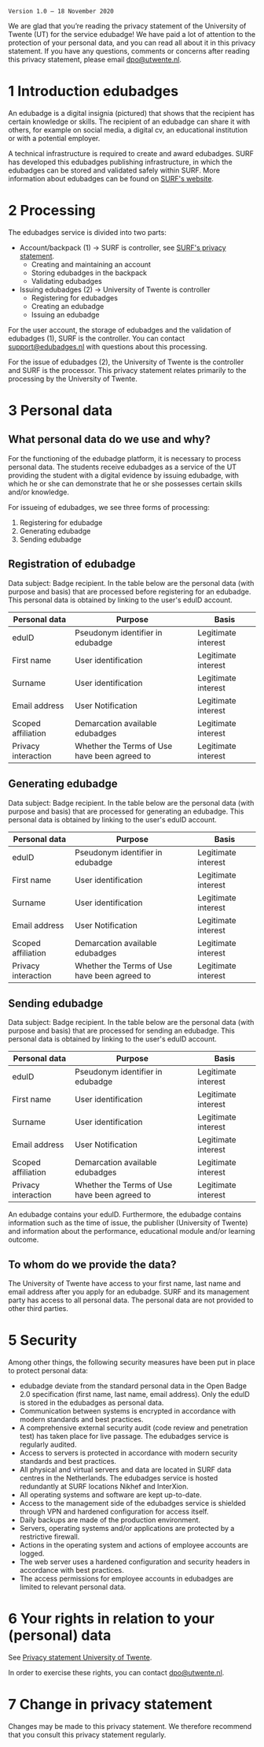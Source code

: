 `Version 1.0 – 18 November 2020`

We are glad that you’re reading the privacy statement of the University of Twente (UT) for the service edubadge! We have paid a lot of attention to the protection of your personal data, and you can read all about it in this privacy statement. If you have any questions, comments or concerns after reading this privacy statement, please email [dpo@utwente.nl](mailto:dpo@utwente.nl).

# 1 Introduction edubadges
An edubadge is a digital insignia (pictured) that shows that the recipient has certain knowledge or skills. The recipient of an edubadge can share it with others, for example on social media, a digital cv, an educational institution or with a potential employer.

A technical infrastructure is required to create and award edubadges. SURF has developed this edubadges publishing infrastructure, in which the edubadges can be stored and validated safely within SURF. More information about edubadges can be found on [SURF's website](https://www.surf.nl/en/edubadges-issuing-digital-certificates-to-students).

# 2 Processing
The edubadges service is divided into two parts:

* Account/backpack (1) -> SURF is controller, see [SURF's privacy statement](https://edubadges.nl/privacy).
  * Creating and maintaining an account
  * Storing edubadges in the backpack
  * Validating edubadges
* Issuing edubadges (2) -> University of Twente is controller
  * Registering for edubadges
  * Creating an edubadge
  * Issuing an edubadge

For the user account, the storage of edubadges and the validation of edubadges (1), SURF is the controller. You can contact [support@edubadges.nl](mailto:support@edubadges.nl) with questions about this processing.

For the issue of edubadges (2), the University of Twente is the controller and SURF is the processor. This privacy statement relates primarily to the processing by the University of Twente.

# 3 Personal data
## What personal data do we use and why?
For the functioning of the edubadge platform, it is necessary to process personal data. The students receive edubadges as a service of the UT providing the student with a digital evidence by issuing edubadge, with which he or she can demonstrate that he or she possesses certain skills and/or knowledge.

For issueing of edubadges, we see three forms of processing:

1. Registering for edubadge
2. Generating edubadge
3. Sending edubadge

## Registration of edubadge
Data subject: Badge recipient. In the table below are the personal data (with purpose and basis) that are processed before registering for an edubadge. This personal data is obtained by linking to the user's eduID account.

| Personal data	| Purpose	| Basis |
| ------------- | ------- | ----- |
| eduID	| Pseudonym identifier in edubadge | Legitimate interest |
| First name | User identification | Legitimate interest |
| Surname	| User identification	| Legitimate interest |
| Email address	| User Notification	| Legitimate interest |
| Scoped affiliation	| Demarcation available edubadges |	Legitimate interest |
| Privacy interaction	| Whether the Terms of Use have been agreed to | Legitimate interest |

## Generating edubadge
Data subject: Badge recipient. In the table below are the personal data (with purpose and basis) that are processed for generating an edubadge. This personal data is obtained by linking to the user's eduID account.

| Personal data	| Purpose	| Basis |
| ------------- | ------- | ----- |
| eduID	| Pseudonym identifier in edubadge | Legitimate interest |
| First name | User identification | Legitimate interest |
| Surname	| User identification	| Legitimate interest |
| Email address	| User Notification	| Legitimate interest |
| Scoped affiliation	| Demarcation available edubadges |	Legitimate interest |
| Privacy interaction	| Whether the Terms of Use have been agreed to | Legitimate interest |

## Sending edubadge
Data subject: Badge recipient. In the table below are the personal data (with purpose and basis) that are processed for sending an edubadge. This personal data is obtained by linking to the user's eduID account.

| Personal data	| Purpose	| Basis |
| ------------- | ------- | ----- |
| eduID	| Pseudonym identifier in edubadge | Legitimate interest |
| First name | User identification | Legitimate interest |
| Surname	| User identification	| Legitimate interest |
| Email address	| User Notification	| Legitimate interest |
| Scoped affiliation	| Demarcation available edubadges |	Legitimate interest |
| Privacy interaction	| Whether the Terms of Use have been agreed to | Legitimate interest |

An edubadge contains your eduID. Furthermore, the edubadge contains information such as the time of issue, the publisher (University of Twente) and information about the performance, educational module and/or learning outcome.

## To whom do we provide the data?
The University of Twente have access to your first name, last name and email address after you apply for an edubadge. SURF and its management party has access to all personal data. The personal data are not provided to other third parties.

# 5 Security
Among other things, the following security measures have been put in place to protect personal data:
* edubadge deviate from the standard personal data in the Open Badge 2.0 specification (first name, last name, email address). Only the eduID is stored in the edubadges as personal data.
* Communication between systems is encrypted in accordance with modern standards and best practices.
* A comprehensive external security audit (code review and penetration test) has taken place for live passage. The edubadges service is regularly audited.
* Access to servers is protected in accordance with modern security standards and best practices.
* All physical and virtual servers and data are located in SURF data centres in the Netherlands. The edubadges service is hosted redundantly at SURF locations Nikhef and InterXion.
* All operating systems and software are kept up-to-date.
* Access to the management side of the edubadges service is shielded through VPN and hardened configuration for access itself.
* Daily backups are made of the production environment.
* Servers, operating systems and/or applications are protected by a restrictive firewall.
* Actions in the operating system and actions of employee accounts are logged.
* The web server uses a hardened configuration and security headers in accordance with best practices.
* The access permissions for employee accounts in edubadges are limited to relevant personal data.

# 6 Your rights in relation to your (personal) data
See [Privacy statement University of Twente](https://www.utwente.nl/en/about-our-website/).

In order to exercise these rights, you can contact [dpo@utwente.nl](mailto:dpo@utwente.nl).

# 7 Change in privacy statement
Changes may be made to this privacy statement. We therefore recommend that you consult this privacy statement regularly.
